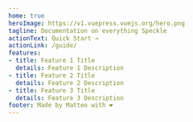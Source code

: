 ```yaml
---
home: true
heroImage: https://v1.vuepress.vuejs.org/hero.png
tagline: Documentation on everything Speckle
actionText: Quick Start →
actionLink: /guide/
features:
- title: Feature 1 Title
  details: Feature 1 Description
- title: Feature 2 Title
  details: Feature 2 Description
- title: Feature 3 Title
  details: Feature 3 Description
footer: Made by Matteo with ❤️
---
```

